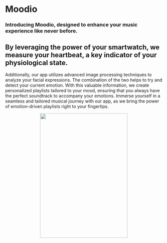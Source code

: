 
# Moodio


### Introducing Moodio, designed to enhance your music experience like never before.
## By leveraging the power of your smartwatch, we measure your heartbeat, a key indicator of your physiological state. 
Additionally, our app utilizes advanced image processing techniques to analyze your facial expressions. 
The combination of the two helps to try and detect your current emotion. 
With this valuable information, we create personalized playlists tailored to your mood, ensuring that you always have the perfect soundtrack to accompany your emotions. 
Immerse yourself in a seamless and tailored musical journey with our app, as we bring the power of emotion-driven playlists right to your fingertips.
<p align="center">
<img src="https://github.com/chenpakman/Moodio-Server/assets/75912757/d397c435-c604-4745-a786-b0671376cdf5)https://github.com/chenpakman/Moodio-Server/assets/75912757/d397c435-c604-4745-a786-b0671376cdf5" width="280" height="400">
</p>
